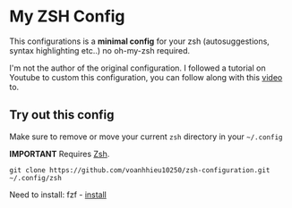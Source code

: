 # My ZSH Config

This configurations is a **minimal config** for your zsh (autosuggestions, syntax highlighting etc..) no oh-my-zsh required.

I'm not the author of the original configuration. I followed a tutorial on Youtube to custom this configuration, you can follow along with this [video](https://www.youtube.com/watch?v=bTLYiNvRIVI) to.

## Try out this config

Make sure to remove or move your current `zsh` directory in your `~/.config`

**IMPORTANT** Requires [Zsh](https://www.geeksforgeeks.org/how-to-install-z-shellzsh-on-linux/). 
```
git clone https://github.com/voanhhieu10250/zsh-configuration.git ~/.config/zsh
```

Need to install:
fzf - [install](https://github.com/junegunn/fzf#using-homebrew:~:text=the%20extra%20stuff.-,Using%20Homebrew,-You%20can%20use)
